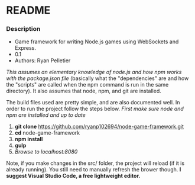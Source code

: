 # README #

### Description ###

* Game framework for writing Node.js games using WebSockets and Express.
* 0.1
* Authors:
	Ryan Pelletier


*This assumes an elementary knowledge of node.js and how npm works with the package.json file* (basically what the "dependencies" are and how the "scripts" are called when the npm command is run in the same directory). It also assumes that node, npm, and git are installed.

The build files used are pretty simple, and are also documented well. In order to run the project follow the steps below. *First make sure node and npm are installed and up to date*

1.  **git clone** https://github.com/ryanp102694/node-game-framework.git
1.  **cd** node-game-framework
1.  **npm install**
1.  **gulp**
1.  *Browse to localhost:8080*

Note, if you make changes in the src/ folder, the project will reload (if it is already running). You still need to manually refresh the brower though. **I suggest Visual Studio Code, a free lightweight editor.**
